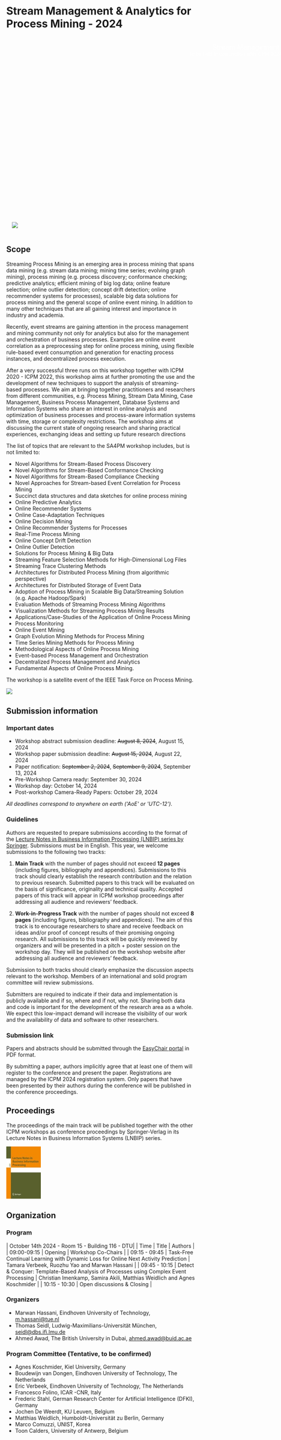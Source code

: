 # Stream Management & Analytics for Process Mining - 2024

<div style="background: url(cover.jpg) top left no-repeat; border-radius: 10px; width: 980px; height: 493px; padding: 15px; position: relative;">
	<div style="color: white;">
		<p style="font-size: 1.3em; margin: 0; text-align: right;">Stream Management & Analytics for Process Mining</p>
		<p style="font-size: 0.9em; margin: 0; text-align: right;">To be held in conjunction with ICPM 2024. October 14, 2024 - Copenhagen, Denmark</p>
	</div>
	<div style="position: absolute; bottom: 15px; right: 15px; color: white; font-size: .6em;">
		Jebulon, CC0, via Wikimedia Commons
	</div>
	<img src="../media/logo.svg" style="position: absolute; bottom: 15px;" />
</div>


## Scope

Streaming Process Mining is an emerging area in process mining that spans data mining (e.g. stream data mining; mining time series; evolving graph mining), process mining (e.g. process discovery; conformance checking; predictive analytics; efficient mining of big log data; online feature selection; online outlier detection; concept drift detection; online recommender systems for processes), scalable big data solutions for process mining and the general scope of online event mining. In addition to many other techniques that are all gaining interest and importance in industry and academia.

Recently, event streams are gaining attention in the process management and mining community not only for analytics but also for the management and orchestration of business processes. Examples are online event correlation as a preprocessing step for online process mining, using flexible rule-based event consumption and generation for enacting process instances, and decentralized process execution.

After a very successful three runs on this workshop together with ICPM 2020 - ICPM 2022, this workshop aims at further promoting the use and the development of new techniques to support the analysis of streaming- based processes. We aim at bringing together practitioners and researchers from different communities, e.g. Process Mining, Stream Data Mining, Case Management, Business Process Management, Database Systems and Information Systems who share an interest in online analysis and optimization of business processes and process-aware information systems with time, storage or complexity restrictions. The workshop aims at discussing the current state of ongoing research and sharing practical experiences, exchanging ideas and setting up future research directions

The list of topics that are relevant to the SA4PM workshop includes, but is not limited to:

* Novel Algorithms for Stream-Based Process Discovery
* Novel Algorithms for Stream-Based Conformance Checking
* Novel Algorithms for Stream-Based Compliance Checking
* Novel Approaches for Stream-based Event Correlation for Process Mining
* Succinct data structures and data sketches for online process mining
* Online Predictive Analytics
* Online Recommender Systems
* Online Case-Adaptation Techniques
* Online Decision Mining
* Online Recommender Systems for Processes
* Real-Time Process Mining
* Online Concept Drift Detection
* Online Outlier Detection
* Solutions for Process Mining & Big Data
* Streaming Feature Selection Methods for High-Dimensional Log Files
* Streaming Trace Clustering Methods
* Architectures for Distributed Process Mining (from algorithmic perspective)
* Architectures for Distributed Storage of Event Data
* Adoption of Process Mining in Scalable Big Data/Streaming Solution (e.g. Apache Hadoop/Spark)
* Evaluation Methods of Streaming Process Mining Algorithms
* Visualization Methods for Streaming Process Mining Results
* Applications/Case-Studies of the Application of Online Process Mining
* Process Monitoring
* Online Event Mining
* Graph Evolution Mining Methods for Process Mining
* Time Series Mining Methods for Process Mining
* Methodological Aspects of Online Process Mining
* Event-based Process Management and Orchestration
* Decentralized Process Management and Analytics
* Fundamental Aspects of Online Process Mining.

The workshop is a satellite event of the IEEE Task Force on Process Mining.

<img src="../media/tfpm.png" style="width: 150px" />



## Submission information

### Important dates

* Workshop abstract submission deadline: ~~August 8, 2024~~, August 15, 2024
* Workshop paper submission deadline: ~~August 15, 2024~~, August 22, 2024
* Paper notification: ~~September 2, 2024~~, ~~September 9, 2024~~, September 13, 2024
* Pre-Workshop Camera ready: September 30, 2024
* Workshop day: October 14, 2024
* Post-workshop Camera-Ready Papers: October 29, 2024

_All deadlines correspond to anywhere on earth ('AoE' or 'UTC-12')._

### Guidelines

Authors are requested to prepare submissions according to the format of the [Lecture Notes in Business Information Processing (LNBIP) series by Springer](http://www.springer.com/computer/lncs?SGWID=0-164-6-791344-0). Submissions must be in English. This year, we welcome submissions to the following two tracks:

1. **Main Track** with the number of pages should not exceed **12 pages** (including figures, bibliography and appendices). Submissions to this track should clearly establish the research contribution and the relation to previous research. Submitted papers to this track will be evaluated on the basis of significance, originality and technical quality. Accepted papers of this track will appear in ICPM workshop proceedings after addressing all audience and reviewers’ feedback.

2. **Work-in-Progress Track** with the number of pages should not exceed **8 pages** (including figures, bibliography and appendices). The aim of this track is to encourage researchers to share and receive feedback on ideas and/or proof of concept results of their promising ongoing research. All submissions to this track will be quickly reviewed by organizers and will be presented in a pitch + poster session on the workshop day. They will be published on the workshop website after addressing all audience and reviewers’ feedback.

Submission to both tracks should clearly emphasize the discussion aspects relevant to the workshop. Members of an international and solid program committee will review submissions.

Submitters are required to indicate if their data and implementation is publicly available and if so, where and if not, why not. Sharing both data and code is important for the development of the research area as a whole. We expect this low-impact demand will increase the visibility of our work and the availability of data and software to other researchers.





### Submission link

Papers and abstracts should be submitted through the [EasyChair portal](https://easychair.org/my/conference?conf=icpm2024) in PDF format.

By submitting a paper, authors implicitly agree that at least one of them will register to the conference and present the paper. Registrations are managed by the ICPM 2024 registration system. Only papers that have been presented by their authors during the conference will be published in the conference proceedings.

## Proceedings

The proceedings of the main track will be published together with the other ICPM workshops as conference proceedings by Springer-Verlag in its Lecture Notes in Business Information Systems (LNBIP) series.

![](/media/lnbip.jpg)

## Organization

### Program

| October 14th 2024 - Room 15 - Building 116 - DTU|
| Time  | Title | Authors |
| 09:00-09:15 | Opening | Workshop Co-Chairs |
| 09:15 - 09:45 | Task-Free Continual Learning with Dynamic Loss for Online Next Activity Prediction | Tamara Verbeek, Ruozhu Yao and Marwan Hassani |
| 09:45 - 10:15 | Detect & Conquer: Template-Based Analysis of Processes using Complex Event Processing | Christian Imenkamp, Samira Akili, Matthias Weidlich and Agnes Koschmider |
| 10:15 - 10:30 | Open discussions & Closing | 

### Organizers

* Marwan Hassani, Eindhoven University of Technology, <m.hassani@tue.nl>
* Thomas Seidl, Ludwig-Maximilians-Universität München, <seidl@dbs.ifi.lmu.de>
* Ahmed Awad, The British University in Dubai, <ahmed.awad@buid.ac.ae>


### Program Committee (Tentative, to be confirmed)

* Agnes Koschmider, Kiel University, Germany
* Boudewijn van Dongen, Eindhoven University of Technology, The Netherlands
* Eric Verbeek, Eindhoven University of Technology, The Netherlands
* Francesco Folino, ICAR -CNR, Italy
* Frederic Stahl, German Research Center for Artificial Intelligence (DFKI), Germany
* Jochen De Weerdt, KU Leuven, Belgium
* Matthias Weidlich, Humboldt-Universität zu Berlin, Germany
* Marco Comuzzi, UNIST, Korea
* Toon Calders, University of Antwerp, Belgium
